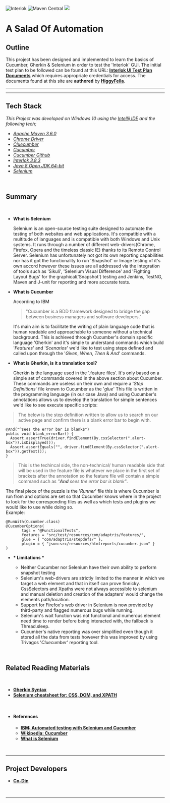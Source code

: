 ![Interlok](https://img.shields.io/github/tag/adaptris/interlok-filesystem.svg) 
![Maven Central](https://img.shields.io/maven-central/v/org.apache.maven/apache-maven.svg?label=Maven%20Central)
![](https://img.shields.io/github/languages/top/Co-Din/ASaladOfAutomation.svg)
# __A Salad Of Automation__

## Outline

This project has been designed and implemented to learn the basics of Cucumber, Gherkin & Selenium in order to test the 'Interlok' GUI. 
The initial test plan to be followed can be found at this URL: 
__[Interlok UI Test Plan Documents](https://reedelsevier.sharepoint.com/sites/OG-RBIAdaptris/Shared%20Documents/Forms/AllItems.aspx?id=%2Fsites%2FOG%2DRBIAdaptris%2FShared%20Documents%2FInterlok%20UI%20Test%20Plan%20Documents)__
which requires appropriate credentials for access.
The documents found at this site are __authored__ by __[HiggyFella](https://github.com/higgyfella)__.
<br />
***
***

## Tech Stack


*_This Project was developed on Windows 10 using the [Intellij IDE](https://www.jetbrains.com/idea/download/#section=windows) and the following tech; <br />_*
* *[Apache Maven 3.6.0](https://maven.apache.org/download.cgi)*<br />
* *[Chrome Driver](http://chromedriver.chromium.org/)*<br />
* *[Cluecumber](https://github.com/trivago/cluecumber-report-plugin)*<br />
* *[Cucumber](https://cucumber.io/)*<br />
* *[Cucumber Github](https://github.com/cucumber/cucumber)*<br />
* *[Interlok 3.8.3](https://development.adaptris.net/installers/Interlok/3.8.3/)*<br />
* *[Java 8 Open JDK 64-bit](https://www.azul.com/downloads/zulu/zulu-windows/)*<br />
* *[Selenium](https://www.seleniumhq.org/)*<br />

<br />

## Summary
<br />

* __What is Selenium__
 <br /><p>
 Selenium is an open-source testing suite designed to automate the testing of both websites and web applications.
 It's compatible with a multitude of languages and is compatible with both Windows and Unix systems.
 It runs through a number of different web-drivers(Chrome, Firefox, Opera and the timeless classic IE) thanks to its Remote Control Server.
 Selenium has unfortunately not got its own reporting capabilities nor has it got the functionality to run 'Snapshot' or Image testing of it's own accord 
 however these issues are all addressed via the integration of tools such as 'Sikuli', 'Selenium Visual Difference' and 'Fighting Layout Bugs'
 for the graphical('Snapshot') testing and Jenkins, TestNG, Maven and J-unit for reporting and more accurate tests.
 </p>
  
* __What is Cucumber__
<br /><p>
According to IBM 
    > "Cucumber is a BDD framework designed to bridge the gap between business managers and software developers."
    
    It's main aim is to facilitate the writing of plain language code that is human readable and approachable to someone without a technical background.
    This is achieved through Cucumber's domain specific language 'Gherkin' and it's simple to understand commands which build '_Features_' and '_Scenarios_' 
    we'd like to test 
    using steps defined and called upon through the '_Given_, _When_, _Then_ & _And_' commands.
    
</p>

* __What is Gherkin, is it a translation tool?__
<br /><p>
Gherkin is the language used in the '.feature files'. It's only based on a simple set of commands covered in
the above section about Cucumber.
These commands are useless on their own and require a '_Step Definitions_' file known to Cucumber as the '_glue_'
This file is written in the programming language (in our case Java) and using Cucumber's annotations allows us to
develop the translation for simple sentences we'd like to see execute specific scripts:

> The below is the step definition written to allow us to search on our active page and 
confirm there is a blank error bar to begin with.

 ```
 @And("^sees the error bar is blank$")
 public void blank_errorBar() {
   Assert.assertTrue(driver.findElement(By.cssSelector(".alert-box")).isDisplayed());
   Assert.assertEquals("", driver.findElement(By.cssSelector(".alert-box")).getText());
 }
 ```
 
 > This is the techincal side, the non-technical/ human readable side that will be used in the feature file
 is whatever we place in the first set of brackets after the annotation so the feature file will contain a 
 simple command such as _"**And** sees the error bar is blank"_.
 
 The final piece of the puzzle is the '_Runner_' file this is where Cucumber is run from and options 
 are set so that Cucumber knows where in the project to look for the corresponding files as well as 
 which tests and plugins we would like to use while doing so.
 <br /> Example:
 ```
@RunWith(Cucumber.class)
@CucumberOptions(
        tags = "@FunctionalTests",
        features = "src/test/resources/com/adaptris/features/",
        glue = { "com/adaptris/stepdefs/" },
        plugin = { "json:src/resources/htmlreports/cucumber.json" }
)
 ```

</p>

* __* __Limitations__ *__
<br /><p>
    * Neither Cucumber nor Selenium have their own ability to perform snapshot testing
    * Selenium's web-drivers are strictly limited to the manner in which we target a web element and that in itself can prove finnicky. 
    CssSelectors and Xpaths were not always accessible to selenium and manual deletion and creation of the adapters' would change the elements path/location.
    * Support for Firefox's web driver in Selenium is now provided by third-party and flagged numerous bugs while running.
    * Selenium's wait function was not functional and numerous element need time to render before being interacted with, the fallback is Thread.sleep.
    * Cucumber's native reporting was over simplified even though it stored all the data from tests however this was improved by using Trivagos '_Cluecumber_' reporting tool.

</p>
    

<br />

## Related Reading Materials
<br />

* __[Gherkin Syntax](https://docs.cucumber.io/gherkin/)__
* __[Selenium cheatsheet for: CSS, DOM, and XPATH](https://www.red-gate.com/simple-talk/dotnet/.net-framework/xpath,-css,-dom-and-selenium-the-rosetta-stone/)__

<br />

* #### References

    * __[IBM: Automated testing with Selenium and Cucumber](https://www.ibm.com/developerworks/library/a-automating-ria/index.html)__
    * __[Wikipedia: Cucumber](https://en.wikipedia.org/wiki/Cucumber_\(software\))__
    * __[What is Selenium](https://www.edureka.co/blog/what-is-selenium/)__
<br />

***
## Project Developers

  * __[Co-Din](https://github.com/Co-Din)__
  <br />
  
***
  